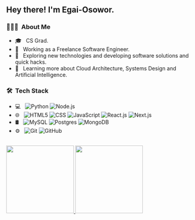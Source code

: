 <h2> Hey there! I'm Egai-Osowor.</h2>

<h3> 👨🏻‍💻 &nbsp;About Me </h3>

- 🎓 &nbsp; CS Grad.
- 💼 &nbsp; Working as a Freelance Software Engineer.
- 🤔 &nbsp; Exploring new technologies and developing software solutions and quick hacks.
- 🌱 &nbsp; Learning more about Cloud Architecture, Systems Design and Artificial Intelligence.

<h3> 🛠 &nbsp;Tech Stack</h3>

- 💻 &nbsp;
  ![Python](https://img.shields.io/badge/-Python-333333?style=flat&logo=python)
  ![Node.js](https://img.shields.io/badge/-Node.js-333333?style=flat&logo=node.js)
- 🌐 &nbsp;
  ![HTML5](https://img.shields.io/badge/-HTML5-333333?style=flat&logo=HTML5)
  ![CSS](https://img.shields.io/badge/-CSS-333333?style=flat&logo=CSS3&logoColor=1572B6)
  ![JavaScript](https://img.shields.io/badge/-JavaScript-333333?style=flat&logo=javascript)
  ![React.js](https://img.shields.io/badge/-React-333333?style=flat&logo=react)
  ![Next.js](https://img.shields.io/badge/-React-333333?style=flat&logo=next)
- 🛢 &nbsp;
  ![MySQL](https://img.shields.io/badge/-MySQL-333333?style=flat&logo=mysql)
  ![Postgres](https://img.shields.io/badge/-Postgres-333333?style=flat&logo=postgres)
  ![MongoDB](https://img.shields.io/badge/-MongoDB-333333?style=flat&logo=mongodb)
- ⚙️ &nbsp;
  ![Git](https://img.shields.io/badge/-Git-333333?style=flat&logo=git)
  ![GitHub](https://img.shields.io/badge/-GitHub-333333?style=flat&logo=github)

<br/>

<a href="https://github.com/AVS1508">
  <img height="180em" src="https://github-readme-stats.vercel.app/api?username=egaiosowor&theme=buefy&show_icons=true" />
  <img height="180em" src="https://github-readme-stats.vercel.app/api/top-langs/?username=egaiosowor&theme=buefy&layout=compact" />
</a>
